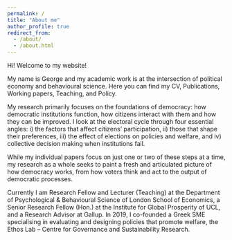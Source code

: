 ```yaml
---
permalink: /
title: "About me"
author_profile: true
redirect_from: 
  - /about/
  - /about.html
---
```


Hi! Welcome to my website!


My name is George and my academic work is at the intersection of political economy and behavioural science. Here you can find my CV, Publications, Working papers, Teaching, and Policy.


My research primarily focuses on the foundations of democracy: how democratic institutions function, how citizens interact with them and how they can be improved. I look at the electoral cycle through four essential angles: i) the factors that affect citizens’ participation, ii) those that shape their preferences, iii) the effect of elections on policies and welfare, and iv) collective decision making when institutions fail.


While my individual papers focus on just one or two of these steps at a time, my research as a whole seeks to paint a fresh and articulated picture of how democracy works, from how voters think and act to the output of democratic processes.

Currently I am Research Fellow and Lecturer (Teaching) at the Department of Psychological & Behavioural Science of London School of Economics, a Senior Research Fellow (Hon.) at the Institute for Global Prosperity of UCL, and a Research Advisor at Gallup. In 2019, I co-founded a Greek SME specialising in evaluating and designing policies that promote welfare, the Ethos Lab – Centre for Governance and Sustainability Research.